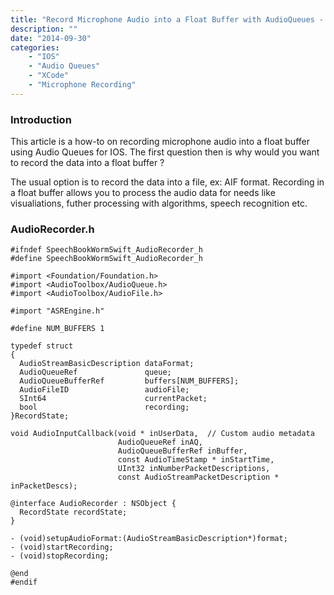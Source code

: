 ```yaml
---
title: "Record Microphone Audio into a Float Buffer with AudioQueues - #IOSDEV"
description: ""
date: "2014-09-30"
categories:
    - "IOS"
    - "Audio Queues"
    - "XCode"
    - "Microphone Recording"
---
```

### Introduction ###
This article is a how-to on recording microphone audio into a float buffer using Audio Queues for IOS. The first question then is why would you want to record the data into a float buffer ?

The usual option is to record the data into a file, ex: AIF format. Recording in a float buffer allows you to process the audio data for needs like visualiations, futher processing with algorithms, speech recognition etc.

### AudioRecorder.h ###
```
#ifndef SpeechBookWormSwift_AudioRecorder_h
#define SpeechBookWormSwift_AudioRecorder_h

#import <Foundation/Foundation.h>
#import <AudioToolbox/AudioQueue.h>
#import <AudioToolbox/AudioFile.h>

#import "ASREngine.h"

#define NUM_BUFFERS 1

typedef struct
{
  AudioStreamBasicDescription dataFormat;
  AudioQueueRef               queue;
  AudioQueueBufferRef         buffers[NUM_BUFFERS];
  AudioFileID                 audioFile;
  SInt64                      currentPacket;
  bool                        recording;
}RecordState;

void AudioInputCallback(void * inUserData,  // Custom audio metadata
                        AudioQueueRef inAQ,
                        AudioQueueBufferRef inBuffer,
                        const AudioTimeStamp * inStartTime,
                        UInt32 inNumberPacketDescriptions,
                        const AudioStreamPacketDescription * inPacketDescs);

@interface AudioRecorder : NSObject {
  RecordState recordState;
}

- (void)setupAudioFormat:(AudioStreamBasicDescription*)format;
- (void)startRecording;
- (void)stopRecording;

@end
#endif
```
